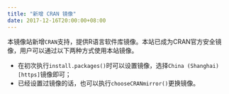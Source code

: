```yaml
---
title: "新增 CRAN 镜像"
date: 2017-12-16T20:00:00+08:00
---
```


本镜像站新增`CRAN`支持，提供R语言软件库镜像。本站已成为CRAN官方安全镜像，用户可以通过以下两种方式使用本站镜像。

- 在初次执行`install.packages()`时可以设置镜像，选择`China (Shanghai) [https]`镜像即可；
- 已经设置过镜像的话，也可以执行`chooseCRANmirror()`更换镜像。
